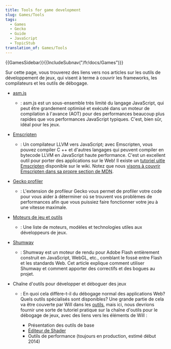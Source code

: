 ```yaml
---
title: Tools for game development
slug: Games/Tools
tags:
  - Games
  - Gecko
  - Guide
  - JavaScript
  - TopicStub
translation_of: Games/Tools
---
```

{{GamesSidebar}}{{IncludeSubnav("/fr/docs/Games")}}

Sur cette page, vous trouverez des liens vers nos articles sur les outils de développement de jeux, qui visent à terme à couvrir les frameworks, les compilateurs et les outils de  débogage.

- [asm.js](/fr/docs/Games/Tools/asm.js)
  - : asm.js est un sous-ensemble très limité du langage JavaScript, qui peut être grandement optimisé et exécuté dans un moteur de compilation à l'avance (AOT) pour des performances beaucoup plus rapides que vos performances JavaScript typiques. C'est, bien sûr, idéal pour les jeux.
- [Emscripten](https://github.com/kripken/emscripten/wiki "https://github.com/kripken/emscripten/wiki")
  - : Un compilateur LLVM vers JavaScript; avec Emscripten, vous pouvez compiler C ++ et d'autres langages qui peuvent compiler en bytecode LLVM en JavaScript haute performance. C'est un excellent outil pour porter des applications sur le Web! Il existe un [tutoriel uitle Emscripten](https://github.com/kripken/emscripten/wiki/Tutorial) disponible sur le wiki. Notez que nous [visons à couvrir Emscripten dans sa propre section de MDN](/fr/docs/Emscripten).
- [Gecko profiler](https://addons.mozilla.org/en-us/firefox/addon/gecko-profiler/ "https://addons.mozilla.org/en-us/firefox/addon/gecko-profiler/")
  - : L'extension de profileur Gecko vous permet de profiler votre code pour vous aider à déterminer où se trouvent vos problèmes de performances afin que vous puissiez faire fonctionner votre jeu à une vitesse maximale.
- [Moteurs de jeu et outils](/fr/docs/Games/Tools/Engines_and_tools)
  - : Une liste de moteurs, modèles et technologies utiles aux développeurs de jeux.
- [Shumway](/fr/docs/Mozilla/Projects/Shumway)
  - : Shumway est un moteur de rendu pour Adobe Flash entièrement construit en JavaScript, WebGL, etc., comblant le fossé entre Flash et les standards Web. Cet article explique comment utiliser Shumway et comment apporter des correctifs et des bogues au projet.
- Chaîne d'outils pour développer et déboguer des jeux

  - : En quoi cela diffère-t-il du débogage normal des applications Web? Quels outils spécialisés sont disponibles? Une grande partie de cela va être couverte par Will dans les [outils](/fr/docs/Tools), mais ici, nous devrions fournir une sorte de tutoriel pratique sur la chaîne d'outils pour le débogage de jeux, avec des liens vers les éléments de Will :

    - Présentation des outils de base
    - [Éditeur de Shader](/fr/docs/Tools/Shader_Editor)
    - Outils de performance (toujours en production, estimé début 2014)
